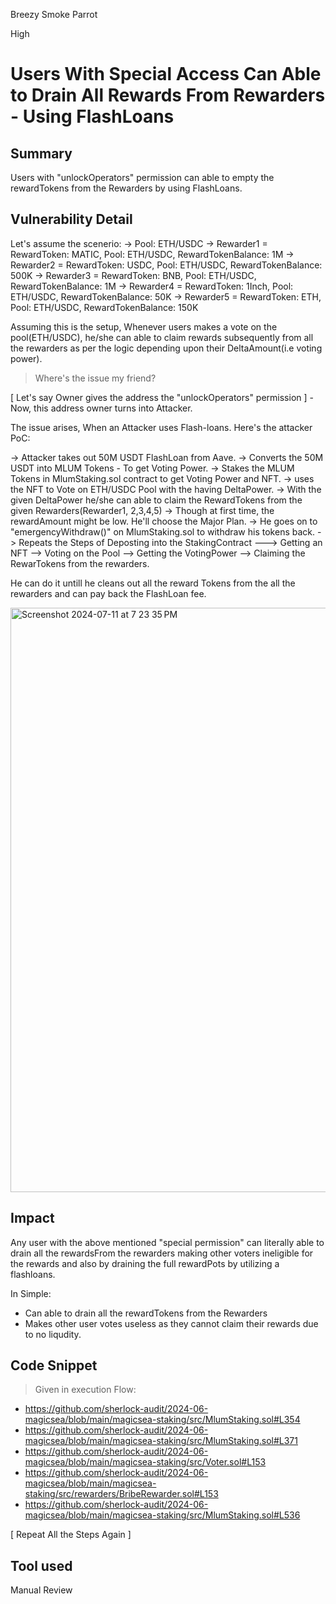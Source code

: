 Breezy Smoke Parrot

High

# Users With Special Access Can Able to Drain All Rewards From Rewarders - Using FlashLoans

## Summary

Users with "unlockOperators" permission can able to empty the rewardTokens from the Rewarders by using FlashLoans.

## Vulnerability Detail

Let's assume the scenerio:
-> Pool: ETH/USDC
-> Rewarder1 = RewardToken: MATIC, Pool: ETH/USDC, RewardTokenBalance: 1M
-> Rewarder2 = RewardToken: USDC, Pool: ETH/USDC, RewardTokenBalance: 500K
-> Rewarder3 = RewardToken: BNB, Pool: ETH/USDC, RewardTokenBalance: 1M
-> Rewarder4 = RewardToken: 1Inch, Pool: ETH/USDC, RewardTokenBalance: 50K
-> Rewarder5 = RewardToken: ETH, Pool: ETH/USDC, RewardTokenBalance: 150K

Assuming this is the setup, Whenever users makes a vote on the pool(ETH/USDC), he/she can able to claim rewards subsequently from all the rewarders as per the logic depending upon their DeltaAmount(i.e voting power).   

> Where's the issue my friend? 

[ Let's say Owner gives  the address the "unlockOperators" permission ] - Now, this address owner turns into Attacker.

The issue arises, When an Attacker uses Flash-loans. Here's the attacker PoC:

-> Attacker takes out 50M USDT FlashLoan from Aave.
-> Converts the  50M USDT into MLUM Tokens - To get Voting Power. 
-> Stakes the MLUM Tokens in MlumStaking.sol contract to get Voting Power and NFT. 
-> uses the NFT to Vote on ETH/USDC Pool with the having DeltaPower. 
-> With the given DeltaPower he/she can able to claim the RewardTokens from the given Rewarders(Rewarder1, 2,3,4,5) 
-> Though at first time, the rewardAmount might be low. He'll choose the Major Plan.
-> He goes on to "emergencyWithdraw()" on  MlumStaking.sol to withdraw his tokens back. 
-> Repeats the Steps of Deposting into the StakingContract ---> Getting an NFT --> Voting on the Pool --> Getting the VotingPower --> Claiming the RewarTokens from the rewarders.

He can do it untill he cleans out all the reward Tokens from the all the rewarders and can pay back the FlashLoan fee.  
 

<img width="935" alt="Screenshot 2024-07-11 at 7 23 35 PM" src="https://github.com/sherlock-audit/2024-06-magicsea-gowtham-ponnana/assets/103900755/c7913b19-c2cd-4fb8-888f-c89392782651">



## Impact

Any user with the above mentioned "special permission" can literally able to drain all the rewardsFrom the rewarders making other voters ineligible for the rewards and also by draining the full rewardPots by utilizing a flashloans. 

In Simple:
* Can able to drain all the rewardTokens from the Rewarders
* Makes other user votes useless as they cannot claim their rewards due to no liqudity.

## Code Snippet

> Given in execution Flow:

* https://github.com/sherlock-audit/2024-06-magicsea/blob/main/magicsea-staking/src/MlumStaking.sol#L354
* https://github.com/sherlock-audit/2024-06-magicsea/blob/main/magicsea-staking/src/MlumStaking.sol#L371
* https://github.com/sherlock-audit/2024-06-magicsea/blob/main/magicsea-staking/src/Voter.sol#L153
* https://github.com/sherlock-audit/2024-06-magicsea/blob/main/magicsea-staking/src/rewarders/BribeRewarder.sol#L153
* https://github.com/sherlock-audit/2024-06-magicsea/blob/main/magicsea-staking/src/MlumStaking.sol#L536

[ Repeat All the Steps Again ]


## Tool used

Manual Review

